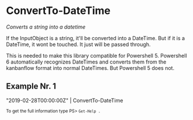 # ConvertTo-DateTime

*Converts a string into a datetime*

If the InputObject is a string, it'll be converted into a DateTime.
But if it is a DateTime, it wont be touched. It just will be passed through.

This is needed to make this library compatible for Powershell 5.
Powershell 6 automatically recognizes DateTimes and converts them from the
kanbanflow format into normal DateTimes. But Powershell 5 does not.

## Example Nr. 1
"2019-02-28T00:00:00Z" | ConvertTo-DateTime


<small>To get the full information type PS> `Get-Help .`</small>
